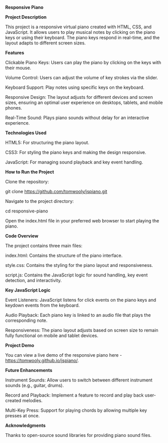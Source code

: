 <b>Responsive Piano</b>

<b>Project Description</b>

This project is a responsive virtual piano created with HTML, CSS, and JavaScript. It allows users to play musical notes by clicking on the piano keys or using their keyboard. The piano keys respond in real-time, and the layout adapts to different screen sizes.

<b>Features</b>

Clickable Piano Keys: Users can play the piano by clicking on the keys with their mouse.

Volume Control: Users can adjust the volume of key strokes via the slider.

Keyboard Support: Play notes using specific keys on the keyboard.

Responsive Design: The layout adjusts for different devices and screen sizes, ensuring an optimal user experience on desktops, tablets, and mobile phones.

Real-Time Sound: Plays piano sounds without delay for an interactive experience.

<b>Technologies Used</b>

HTML5: For structuring the piano layout.

CSS3: For styling the piano keys and making the design responsive.

JavaScript: For managing sound playback and key event handling.

<b>How to Run the Project</b>

Clone the repository:

git clone https://github.com/tomwooly/jspiano.git

Navigate to the project directory:

cd responsive-piano

Open the index.html file in your preferred web browser to start playing the piano.

<b>Code Overview</b>

The project contains three main files:

index.html: Contains the structure of the piano interface.

style.css: Contains the styling for the piano layout and responsiveness.

script.js: Contains the JavaScript logic for sound handling, key event detection, and interactivity.

<b>Key JavaScript Logic</b>

Event Listeners: JavaScript listens for click events on the piano keys and keydown events from the keyboard.

Audio Playback: Each piano key is linked to an audio file that plays the corresponding note.

Responsiveness: The piano layout adjusts based on screen size to remain fully functional on mobile and tablet devices.

<b>Project Demo</b>

You can view a live demo of the responsive piano here - https://tomwooly.github.io/jspiano/.

<b>Future Enhancements</b>

Instrument Sounds: Allow users to switch between different instrument sounds (e.g., guitar, drums).

Record and Playback: Implement a feature to record and play back user-created melodies.

Multi-Key Press: Support for playing chords by allowing multiple key presses at once.


<b>Acknowledgments</b>

Thanks to open-source sound libraries for providing piano sound files.
